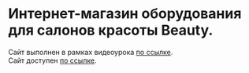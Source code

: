 # Интернет-магазин оборудования для салонов красоты Beauty. <br>
Сайт выполнен в рамках видеоурока [по ссылке](https://www.youtube.com/watch?v=orm8pLd80LU). <br>
Сайт доступен [по ссылке](https://moratapinella.github.io/Beauty/).

